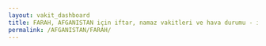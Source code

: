 ```yaml
---
layout: vakit_dashboard
title: FARAH, AFGANISTAN için iftar, namaz vakitleri ve hava durumu - ilçe/eyalet seç
permalink: /AFGANISTAN/FARAH/
---
```


<script type="text/javascript">
  var GLOBAL_COUNTRY = 'AFGANISTAN';
  var GLOBAL_CITY = 'FARAH';
  var GLOBAL_STATE = '';
  var lat = 72;
  var lon = 21;
</script>

